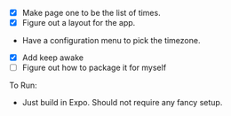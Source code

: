 - [x] Make page one to be the list of times.
- [x] Figure out a layout for the app.
- Have a configuration menu to pick the timezone.
- [x] Add keep awake
- [ ] Figure out how to package it for myself

To Run:

- Just build in Expo. Should not require any fancy setup.
